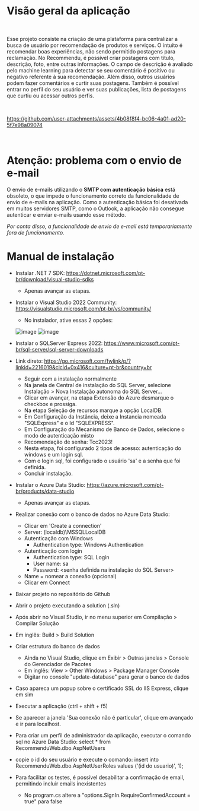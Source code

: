 # Visão geral da aplicação

<br>

Esse projeto consiste na criação de uma plataforma para centralizar a busca de usuário por recomendação de produtos e serviços. O intuito é recomendar boas experiências, não sendo permitido postagens para reclamação.
No Recommendu, é possível criar postagens com título, descrição, foto, entre outras informações. O campo de descrição é avaliado pelo machine learning para detectar se seu comentário é positivo ou negativo referente à sua recomendação.
Além disso, outros usuários podem fazer comentários e curtir suas postagens.
Também é possível entrar no perfil do seu usuário e ver suas publicações, lista de postagens que curtiu ou acessar outros perfis.

<br>

https://github.com/user-attachments/assets/4b08f8f4-bc06-4a01-ad20-5f7e98a09074

<br>

# Atenção: problema com o envio de e-mail

O envio de e-mails utilizando o **SMTP com autenticação básica** está obsoleto, o que impede o funcionamento correto da funcionalidade de envio de e-mails na aplicação. Como a autenticação básica foi desativada em muitos servidores SMTP, como o Outlook, a aplicação não consegue autenticar e enviar e-mails usando esse método.

*Por conta disso, a funcionalidade de envio de e-mail está temporariamente fora de funcionamento.*


# Manual de instalação

- Instalar .NET 7 SDK: https://dotnet.microsoft.com/pt-br/download/visual-studio-sdks
  - Apenas avançar as etapas.
  
- Instalar o Visual Studio 2022 Community: https://visualstudio.microsoft.com/pt-br/vs/community/
  - No instalador, ative essas 2 opções:
  
  ![image](https://github.com/pradflip/Recommendu/assets/99927329/d36b5fa8-8bf3-4bd0-b38b-cb6160594368)
  ![image](https://github.com/pradflip/Recommendu/assets/99927329/e1199c2f-8727-41b1-9931-64cb27752ee3)


- Instalar o SQLServer Express 2022: https://www.microsoft.com/pt-br/sql-server/sql-server-downloads
- Link direto: https://go.microsoft.com/fwlink/p/?linkid=2216019&clcid=0x416&culture=pt-br&country=br
  - Seguir com a instalação normalmente
  - Na janela de Central de instalação do SQL Server, selecione Instalação > Nova Instalação autonoma do SQL Server...
  - Clicar em avançar, na etapa Extensão do Azure desmarque o checkbox e prossiga.
  - Na etapa Seleção de recursos marque a opção LocalDB.
  - Em Configuração da Instância, deixe a Instancia nomeada "SQLExpress" e o Id "SQLEXPRESS".
  - Em Configuração do Mecanismo de Banco de Dados, selecione o modo de autenticação misto
  - Recomendação de senha: Tcc2023!
  - Nesta etapa, foi configurado 2 tipos de acesso: autenticação do windows e um login sql.
  - Com o login sql, foi configurado o usuário 'sa' e a senha que foi definida.
  - Concluir instalação.
  
  
- Instalar o Azure Data Studio: https://azure.microsoft.com/pt-br/products/data-studio
  - Apenas avançar as etapas.

- Realizar conexão com o banco de dados no Azure Data Studio:
  - Clicar em 'Create a connection'
  - Server: (localdb)\MSSQLLocalDB
  - Autenticação com Windows
    - Authentication type: Windows Authentication
  - Autenticação com login
    - Authentication type: SQL Login
    - User name: sa
    - Password: <senha definida na instalação do SQL Server>
  - Name = nomear a conexão (opcional)
  - Clicar em Connect

- Baixar projeto no repositório do Github
- Abrir o projeto executando a solution (.sln)

- Após abrir no Visual Studio, ir no menu superior em Compilação > Compilar Solução
- Em inglês: Build > Build Solution

- Criar estrutura do banco de dados
  - Ainda no Visual Studio, clique em Exibir > Outras janelas > Console do Gerenciador de Pacotes
  - Em inglês: View > Other Windows > Package Manager Console
  - Digitar no console "update-database" para gerar o banco de dados

- Caso apareca um popup sobre o certificado SSL do IIS Express, clique em sim
- Executar a aplicação (ctrl + shift + f5)
 - Se aparecer a janela 'Sua conexão não é particular', clique em avançado e ir para localhost.

- Para criar um perfil de administrador da aplicação, executar o comando sql no Azure Data Studio:
  select * from RecommenduWeb.dbo.AspNetUsers
- copie o id do seu usuário e execute o comando:
  insert into RecommenduWeb.dbo.AspNetUserRoles values ('(id do usuario)', 1);

- Para facilitar os testes, é possível desabilitar a confirmação de email, permitindo incluir emails inexistentes
  - No program.cs altere a "options.SignIn.RequireConfirmedAccount = true" para false
